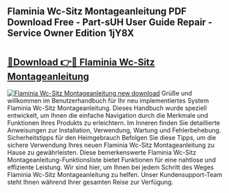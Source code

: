 ## Flaminia Wc-Sitz Montageanleitung PDF Download Free - Part-sUH User Guide Repair - Service Owner Edition 1jY8X

# <h2><a href="http://df7rr2a.blite.top/?on=Flaminia+Wc-Sitz+Montageanleitung">🔗Download 👉🔴 Flaminia Wc-Sitz Montageanleitung</a></h2>

[![Flaminia Wc-Sitz Montageanleitung new download](https://i.imgur.com/lujVjoI.png)](http://df7rr2a.blite.top/?on=Flaminia+Wc-Sitz+Montageanleitung)
Grüße und willkommen im Benutzerhandbuch für Ihr neu implementiertes System Flaminia Wc-Sitz Montageanleitung. Dieses Handbuch wurde speziell entwickelt, um Ihnen die einfache Navigation durch die Merkmale und Funktionen Ihres Produkts zu erleichtern. Im Inneren finden Sie detaillierte Anweisungen zur Installation, Verwendung, Wartung und Fehlerbehebung. Sicherheitstipps für den Heimgebrauch Befolgen Sie diese Tipps, um die sichere Verwendung Ihres neuen Flaminia Wc-Sitz Montageanleitung zu Hause zu gewährleisten. Diese bemerkenswerte Flaminia Wc-Sitz Montageanleitung-Funktionsliste bietet Funktionen für eine nahtlose und effiziente Leistung. Wir sind hier, um Ihnen bei jedem Schritt des Weges Flaminia Wc-Sitz Montageanleitung zu helfen. Unser Kundensupport-Team steht Ihnen während Ihrer gesamten Reise zur Verfügung.
